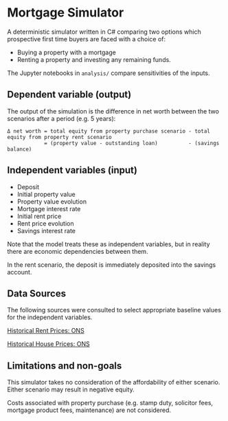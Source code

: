 # Mortgage Simulator

A deterministic simulator written in C# comparing two options which prospective first time buyers are faced with a
choice of:
- Buying a property with a mortgage
- Renting a property and investing any remaining funds.

The Jupyter notebooks in `analysis/` compare sensitivities of the inputs.

## Dependent variable (output)

The output of the simulation is the difference in net worth between the two scenarios after a period (e.g. 5 years):

```
Δ net worth = total equity from property purchase scenario - total equity from property rent scenario
            = (property value - outstanding loan)          - (savings balance)
```

## Independent variables (input)

- Deposit
- Initial property value
- Property value evolution
- Mortgage interest rate
- Initial rent price
- Rent price evolution
- Savings interest rate

Note that the model treats these as independent variables, but in reality there are economic dependencies between
them.

In the rent scenario, the deposit is immediately deposited into the savings account.

## Data Sources

The following sources were consulted to select appropriate baseline values for the independent variables.

[Historical Rent Prices: ONS](https://www.ons.gov.uk/economy/inflationandpriceindices/bulletins/indexofprivatehousingrentalprices/september2023)

[Historical House Prices: ONS](https://www.ons.gov.uk/economy/inflationandpriceindices/bulletins/housepriceindex/august2023)

## Limitations and non-goals

This simulator takes no consideration of the affordability of either scenario. Either scenario may result
in negative equity.

Costs associated with property purchase (e.g. stamp duty, solicitor fees, mortgage product fees, maintenance) are not
considered.
